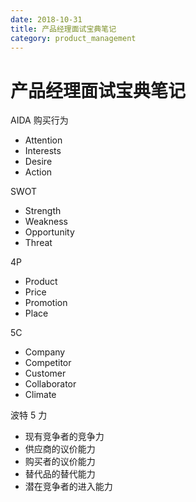 ```yaml
---
date: 2018-10-31
title: 产品经理面试宝典笔记
category: product_management
---
```


# 产品经理面试宝典笔记

AIDA 购买行为

- Attention
- Interests
- Desire
- Action

SWOT

- Strength
- Weakness
- Opportunity
- Threat

4P

- Product
- Price
- Promotion
- Place

5C

- Company
- Competitor
- Customer
- Collaborator
- Climate

波特 5 力

- 现有竞争者的竞争力
- 供应商的议价能力
- 购买者的议价能力
- 替代品的替代能力
- 潜在竞争者的进入能力
